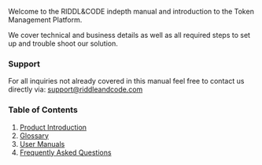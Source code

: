 Welcome to the RIDDL&CODE indepth manual and introduction to the Token Management Platform. 

We cover technical and business details as well as all required steps to set up and trouble shoot our solution. 

### Support
For all inquiries not already covered in this manual feel free to contact us directly via: support@riddleandcode.com

### Table of Contents
1. [Product Introduction](Product-Description.md)
2. [Glossary](Glossary.md)
3. [User Manuals](Token_Management_Platform_Manual.md)
4. [Frequently Asked Questions](FAQ.md)
